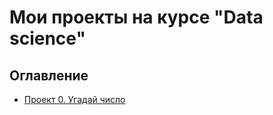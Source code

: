 # Мои проекты на курсе "Data science"
 ## Оглавление
* [Проект 0. Угадай число](https://github.com/TaranovDenis/sf_data_science.git/Project_0)
